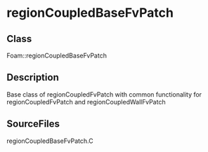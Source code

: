 # regionCoupledBaseFvPatch 
## Class
Foam::regionCoupledBaseFvPatch

## Description
Base class of regionCoupledFvPatch with common functionality for
regionCoupledFvPatch and regionCoupledWallFvPatch

## SourceFiles
regionCoupledBaseFvPatch.C

